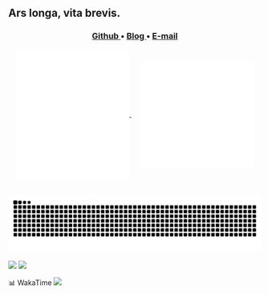 <h2 align = "center style="color:black"> Ars longa, vita brevis.</h2>

<h3 align="center">  
  <a href="https://github.com/Sagecheni/">
    Github
  </a> •
  <a href="http://blog.sa1ge.ink/">
    Blog
  </a>
  •
  <a href="mailto:sagecheni@outlook.com/">
    E-mail
  </a> 
</h3>

<p align="center">
  <a href="#">
    <img width="45%" align="center" src="/my-metrics1.svg" />
  </a>
    &emsp;
  <a href="#">
      <img width="45%" align="center" src="/my-metrics2.svg" />
  </a>
</p>

<div align="center">
  <div>&nbsp;</div>

  <picture>
    <source media="(prefers-color-scheme: dark)" srcset="https://raw.githubusercontent.com/Sagecheni/Sagecheni/output/github-contribution-grid-snake-dark.svg" />
    <source media="(prefers-color-scheme: light)" srcset="https://raw.githubusercontent.com/Sagecheni/Sagecheni/output/github-contribution-grid-snake.svg" height="225px" />
    <img src="https://raw.githubusercontent.com/Sagecheni/Sagecheni/output/github-contribution-grid-snake.svg"/>
  </picture>
    <!-- for beauty 留个空行好看点 -->
  <div>&nbsp;</div>
  
</div>

<!-- GitHub 数据统计 -->
<picture>
  <source
    srcset="https://github-readme-stats.vercel.app/api?username=Sagecheni&show_icons=true&theme=tokyonight"
    media="(prefers-color-scheme: dark)"
  />
  <source
    srcset="https://github-readme-stats.vercel.app/api?username=Sagecheni&show_icons=true"
    media="(prefers-color-scheme: light), (prefers-color-scheme: no-preference)"
  />
  <img src="https://github-readme-stats.vercel.app/api?username=Sagecheni&show_icons=true" />

</picture>
<img height="260px" src="https://github-readme-stats.vercel.app/api/top-langs/?username=Sagecheni&hide_title=false&hide=javascript,html,typescript,scss,css&hide_border=true&exclude_repo=Sagecheni,Sagecheni.github.io&langs_count=6&text_color=000&icon_color=fff&bg_color=0,52fa5a,4dfcff,c64dff&theme=graywhite" /><br>


</td></tr>

<tr><td>

📊 WakaTime
<picture>
  <source
    srcset="https://github-readme-stats.vercel.app/api/wakatime?username=Sagecheni&layout=compact&text_color=f0f6fc&bg_color=00000000&hide_border=true&hide_title=true"
    media="(prefers-color-scheme: dark)"
  />
  <source
    srcset="https://github-readme-stats.vercel.app/api/wakatime?username=Sagecheni&layout=compact&text_color=1f2328&bg_color=00000000&hide_border=true&hide_title=true"
    media="(prefers-color-scheme: light)"
  />
  <img src="https://github-readme-stats.vercel.app/api/wakatime?username=Sagecheni&layout=compact&text_color=f0f6fc&bg_color=00000000&hide_border=true&hide_title=true" />
</picture>

</td></tr>

